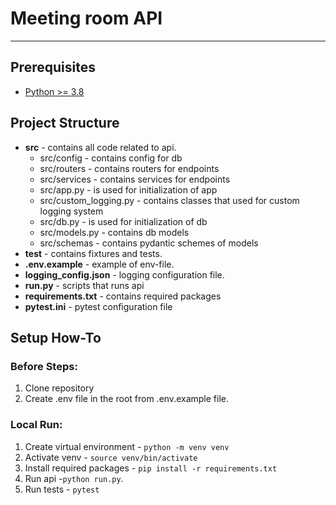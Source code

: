 # Meeting room API

________________

## Prerequisites

- [Python >= 3.8](https://www.python.org/downloads/release/python-3810/)

## Project Structure
- **src** - contains all code related to api.
  - src/config - contains config for db
  - src/routers - contains routers for endpoints
  - src/services - contains services for endpoints
  - src/app.py - is used for initialization of app
  - src/custom_logging.py - contains classes that used for custom logging system
  - src/db.py - is used for initialization of db
  - src/models.py - contains db models
  - src/schemas - contains pydantic schemes of models
- **test** - contains fixtures and tests.
- **.env.example** - example of env-file.
- **logging_config.json** - logging configuration file.
- **run.py** - scripts that runs api
- **requirements.txt** - contains required packages
- **pytest.ini** - pytest configuration file


## Setup How-To

### Before Steps:

1. Clone repository
2. Create .env file in the root from .env.example file.

### Local Run:
1. Create virtual environment - `python -m venv venv`
2. Activate venv - `source venv/bin/activate`
3. Install required packages - `pip install -r requirements.txt`
4. Run api -`python run.py`.
5. Run tests - `pytest`
